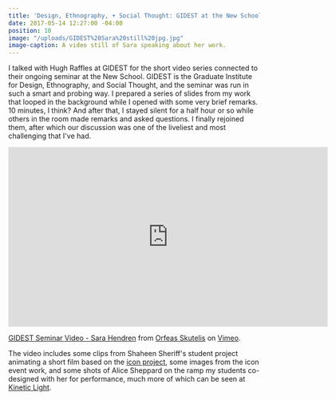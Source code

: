 ```yaml
---
title: 'Design, Ethnography, + Social Thought: GIDEST at the New School'
date: 2017-05-14 12:27:00 -04:00
position: 10
image: "/uploads/GIDEST%20Sara%20still%20jpg.jpg"
image-caption: A video still of Sara speaking about her work.
---
```


I talked with Hugh Raffles at GIDEST for the short video series connected to their ongoing seminar at the New School. GIDEST is the Graduate Institute for Design, Ethnography, and Social Thought, and the seminar was run in such a smart and probing way. I prepared a series of slides from my work that looped in the background while I opened with some very brief remarks. 10 minutes, I think? And after that, I stayed silent for a half hour or so while others in the room made remarks and asked questions. I finally rejoined them, after which our discussion was one of the liveliest and most challenging that I've had. 

<iframe src="https://player.vimeo.com/video/215328807" width="640" height="360" frameborder="0" webkitallowfullscreen mozallowfullscreen allowfullscreen></iframe>
<p><a href="https://vimeo.com/215328807">GIDEST Seminar Video - Sara Hendren</a> from <a href="https://vimeo.com/orfeasskutelis">Orfeas Skutelis</a> on <a href="https://vimeo.com">Vimeo</a>.</p>

The video includes some clips from Shaheen Sheriff's student project animating a short film based on the [icon project](http://accessibleicon.org/), some images from the icon event work, and some shots of Alice Sheppard on the ramp my students co-designed with her for performance, much more of which can be seen at [Kinetic Light](https://kineticlight.org/).


